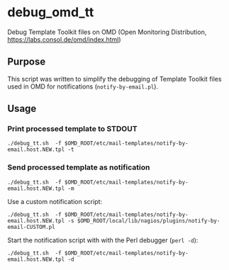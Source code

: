 # debug_omd_tt
Debug Template Toolkit files on OMD (Open Monitoring Distribution, https://labs.consol.de/omd/index.html)

## Purpose 
This script was written to simplify the debugging of Template Toolkit files used in OMD for notifications (`notify-by-email.pl`). 

## Usage 

### Print processed template to STDOUT

```
./debug_tt.sh  -f $OMD_ROOT/etc/mail-templates/notify-by-email.host.NEW.tpl -t
```

### Send processed template as notification

```
./debug_tt.sh  -f $OMD_ROOT/etc/mail-templates/notify-by-email.host.NEW.tpl -m
```

Use a custom notification script: 

```
./debug_tt.sh  -f $OMD_ROOT/etc/mail-templates/notify-by-email.host.NEW.tpl -s $OMD_ROOT/local/lib/nagios/plugins/notify-by-email-CUSTOM.pl
```

Start the notification script with with the Perl debugger (`perl -d`): 

```
./debug_tt.sh  -f $OMD_ROOT/etc/mail-templates/notify-by-email.host.NEW.tpl -d
```
